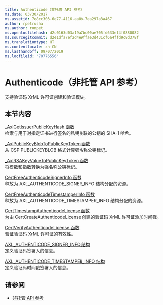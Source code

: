 ```yaml
---
title: Authenticode（非托管 API 参考）
ms.date: 03/30/2017
ms.assetid: 7e8cc303-6e77-4116-aa8b-7ea297a3a467
author: rpetrusha
ms.author: ronpet
ms.openlocfilehash: d2c0163d03a19a7bc00ae705fd633ef4f0880082
ms.sourcegitcommit: d2e1dfa7ef2d4e9ffae3d431cf6a4ffd9c8d378f
ms.translationtype: HT
ms.contentlocale: zh-CN
ms.lasthandoff: 09/07/2019
ms.locfileid: "70776556"
---
```

# <a name="authenticode-unmanaged-api-reference"></a>Authenticode（非托管 API 参考）
支持验证码 XrML 许可证创建和验证模块。  
  
## <a name="in-this-section"></a>本节内容  
 [_AxlGetIssuerPublicKeyHash 函数](axlgetissuerpublickeyhash-function.md)  
 检索与用于对指定证书进行签名的私钥关联的公钥的 SHA-1 哈希。  
  
 [_AxlPublicKeyBlobToPublicKeyToken 函数](axlpublickeyblobtopublickeytoken-function.md)  
 从 CSP PUBLICKEYBLOB 格式计算强名称公钥标记。  
  
 [_AxlRSAKeyValueToPublicKeyToken 函数](axlrsakeyvaluetopublickeytoken-function.md)  
 将模数和指数转换为强名称公钥标记。  
  
 [CertFreeAuthenticodeSignerInfo 函数](certfreeauthenticodesignerinfo-function.md)  
 释放为 AXL_AUTHENTICODE_SIGNER_INFO 结构分配的资源。  
  
 [CertFreeAuthenticodeTimestamperInfo 函数](certfreeauthenticodetimestamperinfo-function.md)  
 释放为 AXL_AUTHENTICODE_TIMESTAMPER_INFO 结构分配的资源。  
  
 [CertTimestampAuthenticodeLicense 函数](certtimestampauthenticodelicense-function.md)  
 为由 CertCreateAuthenticodeLicense 创建的验证码 XrML 许可证添加时间戳。  
  
 [CertVerifyAuthenticodeLicense 函数](certverifyauthenticodelicense-function.md)  
 验证验证码 XrML 许可证的有效性。  
  
 [AXL_AUTHENTICODE_SIGNER_INFO 结构](axl-authenticode-signer-info-structure.md)  
 定义验证码签署人的信息。  
  
 [AXL_AUTHENTICODE_TIMESTAMPER_INFO 结构](axl-authenticode-timestamper-info-structure.md)  
 定义验证码时间戳签署人的信息。  
  
## <a name="see-also"></a>请参阅

- [非托管 API 参考](../index.md)
